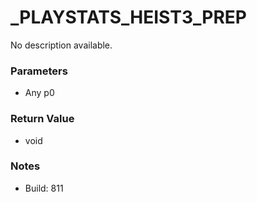 # _PLAYSTATS_HEIST3_PREP

No description available.

### Parameters
* Any p0

### Return Value
* void

### Notes
* Build: 811

